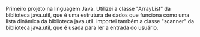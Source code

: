 Primeiro projeto na linguagem Java.
Utilizei a classe "ArrayList" da biblioteca java.util, que é uma estrutura de dados que funciona como uma lista dinâmica da biblioteca java.util.
importei também a classe "scanner" da biblioteca java.util, que é usada para ler a entrada do usuário.
